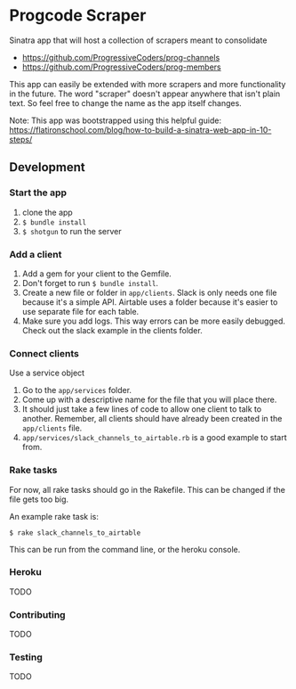 # Progcode Scraper

Sinatra app that will host a collection of scrapers meant to consolidate
* https://github.com/ProgressiveCoders/prog-channels
* https://github.com/ProgressiveCoders/prog-members

This app can easily be extended with more scrapers and more functionality in the future. The word "scraper" doesn't appear anywhere that isn't plain text. So feel free to change the name as the app itself changes.

Note: This app was bootstrapped using this helpful guide: https://flatironschool.com/blog/how-to-build-a-sinatra-web-app-in-10-steps/

## Development

### Start the app

1. clone the app
1. `$ bundle install`
1. `$ shotgun` to run the server

### Add a client

1. Add a gem for your client to the Gemfile.
1. Don't forget to run `$ bundle install`.
1. Create a new file or folder in `app/clients`. Slack is only needs one file because it's a simple API. Airtable uses a folder because it's easier to use separate file for each table.
1. Make sure you add logs. This way errors can be more easily debugged. Check out the slack example in the clients folder.

### Connect clients

Use a service object

1. Go to the `app/services` folder.
1. Come up with a descriptive name for the file that you will place there.
1. It should just take a few lines of code to allow one client to talk to another. Remember, all clients should have already been created in the `app/clients` file.
1. `app/services/slack_channels_to_airtable.rb` is a good example to start from.

### Rake tasks

For now, all rake tasks should go in the Rakefile. This can be changed if the file gets too big.

An example rake task is:

`$ rake slack_channels_to_airtable`

This can be run from the command line, or the heroku console.

### Heroku

TODO

### Contributing

TODO

### Testing

TODO